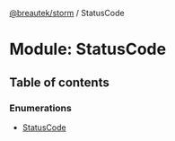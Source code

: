 [@breautek/storm](../README.md) / StatusCode

# Module: StatusCode

## Table of contents

### Enumerations

- [StatusCode](../enums/statuscode.statuscode-1.md)
